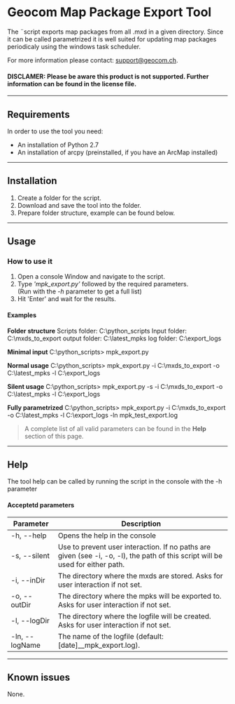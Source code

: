 # Geocom Map Package Export Tool                               

The ¨script exports map packages from all .mxd in a given directory. Since it can be called parametrized it is well suited for updating map packages periodicaly using the windows task scheduler.

For more information please contact: support@geocom.ch. 

#### DISCLAMER: Please be aware this product is not supported. Further information can be found in the license file.


------
## Requirements

In order to use the tool you need: 
- An installation of Python 2.7 
- An installation of arcpy (preinstalled, if you have an ArcMap installed)


------
## Installation 

1. Create a folder for the script.
2. Download and save the tool into the folder.
3. Prepare folder structure, example can be found below.


------
## Usage 

### How to use it

1. Open a console Window and navigate to the script.
2. Type *'mpk_export.py'* followed by the required parameters.  
   (Run with the *-h* parameter to get a full list)
3. Hit 'Enter' and wait for the results.


#### Examples

**Folder structure**
Scripts folder: C:\python_scripts
Input folder:   C:\mxds_to_export
output folder:  C:\latest_mpks
log folder:     C:\export_logs

**Minimal input**
C:\python_scripts> mpk_export.py

**Normal usage**
C:\python_scripts> mpk_export.py -i C:\mxds_to_export -o C:\latest_mpks -l C:\export_logs

**Silent usage**
C:\python_scripts> mpk_export.py -s -i C:\mxds_to_export -o C:\latest_mpks -l C:\export_logs

**Fully parametrized**
C:\python_scripts> mpk_export.py -i C:\mxds_to_export -o C:\latest_mpks -l C:\export_logs -ln mpk_test_export.log

> A complete list of all valid parameters can be found in the **Help** section of this page.


------
## Help

The tool help can be called by running the script in the console with the -h parameter


#### Acceptetd parameters

Parameter | Description
--------- | -----------
 -h,   --help | Opens the help in the console
 -s,   --silent | Use to prevent user interaction. If no paths are given (see -i, -o, -l), the path of this script will be used for either path.
 -i,   --inDir | The directory where the mxds are stored. Asks for user interaction if not set. 
 -o,   --outDir | The directory where the mpks will be exported to. Asks for user interaction if not set.
 -l,   --logDir | The directory where the logfile will be created. Asks for user interaction if not set.
 -ln,  --logName | The name of the logfile (default: [date]__mpk_export.log).


------
## Known issues

None.
